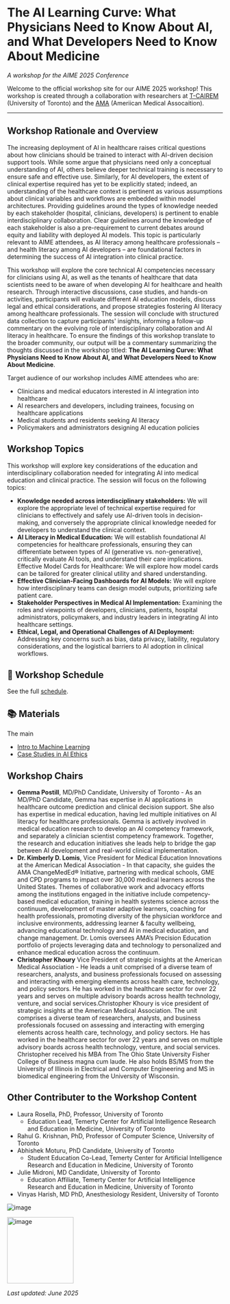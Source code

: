# The AI Learning Curve: What Physicians Need to Know About AI, and What Developers Need to Know About Medicine
*A workshop for the AIME 2025 Conference*

Welcome to the official workshop site for our AIME 2025 workshop! This workshop is created through a collaboration with researchers at [T-CAIREM](https://tcairem.utoronto.ca) (University of Toronto) and the [AMA](https://www.ama-assn.org) (Ameriican Medical Assocaition). 


---
## Workshop Rationale and Overview

The increasing deployment of AI in healthcare raises critical questions about how clinicians should be trained to interact with AI-driven decision support tools. While some argue that physicians need only a conceptual understanding of AI, others believe deeper technical training is necessary to ensure safe and effective use. Similarly, for AI developers, the extent of clinical expertise required has yet to be explicitly stated; indeed, an understanding of the healthcare context is pertinent as various assumptions about clinical variables and workflows are embedded within model architectures. Providing guidelines around the types of knowledge needed by each stakeholder (hospital, clinicians, developers) is pertinent to enable interdisciplinary collaboration. Clear guidelines around the knowledge of each stakeholder is also a pre-requirement to current debates around equity and liability with deployed AI models. This topic is particularly relevant to AIME attendees, as AI literacy among healthcare professionals – and health literacy among AI developers – are foundational factors in determining the success of AI integration into clinical practice. 

This workshop will explore the core technical AI competencies necessary for clinicians using AI, as well as the tenants of healthcare that data scientists need to be aware of when developing AI for healthcare and health research. Through interactive discussions, case studies, and hands-on activities, participants will evaluate different AI education models, discuss legal and ethical considerations, and propose strategies fostering AI literacy among healthcare professionals. The session will conclude with structured data collection to capture participants' insights, informing a follow-up commentary on the evolving role of interdisciplinary collaboration and AI literacy in healthcare. To ensure the findings of this workshop translate to the broader community, our output will be a commentary summarizing the thoughts discussed in the workshop titled: **The AI Learning Curve: What Physicians Need to Know About AI, and What Developers Need to Know About Medicine**.

Target audience of our workshop includes AIME attendees who are:
- Clinicians and medical educators interested in AI integration into healthcare
- AI researchers and developers, including trainees, focusing on healthcare applications
- Medical students and residents seeking AI literacy
- Policymakers and administrators designing AI education policies


## Workshop Topics

This workshop will explore key considerations of the education and interdisciplinary collaboration needed for integrating AI into medical education and clinical practice. The session will focus on the following topics:
- **Knowledge needed across interdisciplinary stakeholders:** We will explore the appropriate level of technical expertise required for clinicians to effectively and safely use AI-driven tools in decision-making, and conversely the appropriate clinical knowledge needed for developers to understand the clinical context.
- **AI Literacy in Medical Education:** We will establish foundational AI competencies for healthcare professionals, ensuring they can differentiate between types of AI (generative vs. non-generative), critically evaluate AI tools, and understand their care implications. Effective Model Cards for Healthcare: We will explore how model cards can be tailored for greater clinical utility and shared understanding.
- **Effective Clinician-Facing Dashboards for AI Models:** We will explore how interdisciplinary teams can design model outputs, prioritizing safe patient care.
- **Stakeholder Perspectives in Medical AI Implementation:** Examining the roles and viewpoints of developers, clinicians, patients, hospital administrators, policymakers, and industry leaders in integrating AI into healthcare settings.
- **Ethical, Legal, and Operational Challenges of AI Deployment:** Addressing key concerns such as bias, data privacy, liability, regulatory considerations, and the logistical barriers to AI adoption in clinical workflows.


## 📅 Workshop Schedule
See the full [schedule](schedule.md).

## 📚 Materials
The main 
- [Intro to Machine Learning](notebooks/intro_to_ml.ipynb)
- [Case Studies in AI Ethics](notebooks/ethics_case_studies.md)

## Workshop Chairs

- **Gemma Postill**, MD/PhD Candidate, University of Toronto - As an MD/PhD Candidate, Gemma has expertise in AI applications in healthcare outcome prediction and clinical decision support. She also has expertise in medical education, having led multiple initiatives on AI literacy for healthcare professionals. Gemma is actively involved in medical education research to develop an AI competency framework, and separately a clinician scientist competency framework. Together, the research and education initiatives she leads help to bridge the gap between AI development and real-world clinical implementation.
- **Dr. Kimberly D. Lomis**, Vice President for Medical Education Innovations at the American Medical Association - In that capacity, she guides the AMA ChangeMedEd® Initiative, partnering with medical schools, GME and CPD programs to impact over 30,000 medical learners across the United States. Themes of collaborative work and advocacy efforts among the institutions engaged in the initiative include competency-based medical education, training in health systems science across the continuum, development of master adaptive learners, coaching for health professionals, promoting diversity of the physician workforce and inclusive environments, addressing learner & faculty wellbeing, advancing educational technology and AI in medical education, and change management. Dr. Lomis oversees AMA’s Precision Education portfolio of projects leveraging data and technology to personalized and enhance medical education across the continuum.
- **Christopher Khoury** Vice President of strategic insights at the American Medical Association - He leads a unit comprised of a diverse team of researchers, analysts, and business professionals focused on assessing and interacting with emerging elements across health care, technology, and policy sectors. He has worked in the healthcare sector for over 22 years and serves on multiple advisory boards across health technology, venture, and social services.Christopher Khoury is vice president of strategic insights at the American Medical Association. The unit comprises a diverse team of researchers, analysts, and business professionals focused on assessing and interacting with emerging elements across health care, technology, and policy sectors. He has worked in the healthcare sector for over 22 years and serves on multiple advisory boards across health technology, venture, and social services. Christopher received his MBA from The Ohio State University Fisher College of Business magna cum laude. He also holds BS/MS from the University of Illinois in Electrical and Computer Engineering and MS in biomedical engineering from the University of Wisconsin.

## Other Contributer to the Workshop Content
- Laura Rosella, PhD, Professor, University of Toronto
  - Education Lead, Temerty Center for Artificial Intelligence Research and Education in Medicine, University of Toronto
- Rahul G. Krishnan, PhD, Professor of Computer Science, University of Toronto
- Abhishek Moturu, PhD Candidate, University of Toronto
  - Student Education Co-Lead, Temerty Center for Artificial Intelligence Research and Education in Medicine, University of Toronto
- Julie Midroni, MD Candidate, University of Toronto
  - Education Affiliate, Temerty Center for Artificial Intelligence Research and Education in Medicine, University of Toronto
- Vinyas Harish, MD PhD, Anesthesiology Resident, University of Toronto 



![image](https://github.com/user-attachments/assets/f0d3f003-2ed3-45c5-9601-3960b5c23a49)

<img width="155" alt="image" src="https://github.com/user-attachments/assets/cc89a041-9007-4e3e-92e9-f2aebcc7c7e5" />


_Last updated: June 2025_
